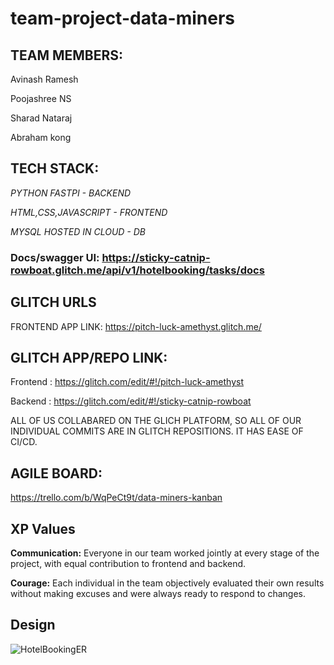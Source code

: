 # team-project-data-miners

## **TEAM MEMBERS:**

Avinash Ramesh 

Poojashree NS

Sharad Nataraj

Abraham kong



## **TECH STACK:**

_PYTHON FASTPI - BACKEND_

_HTML,CSS,JAVASCRIPT - FRONTEND_

_MYSQL HOSTED IN CLOUD - DB_

### **Docs/swagger UI:** https://sticky-catnip-rowboat.glitch.me/api/v1/hotelbooking/tasks/docs


## **GLITCH URLS**

FRONTEND APP LINK: https://pitch-luck-amethyst.glitch.me/

## GLITCH APP/REPO LINK:

Frontend : https://glitch.com/edit/#!/pitch-luck-amethyst

Backend : https://glitch.com/edit/#!/sticky-catnip-rowboat

ALL OF US COLLABARED ON THE GLICH PLATFORM, SO ALL OF OUR INDIVIDUAL COMMITS ARE IN GLITCH REPOSITIONS. IT HAS EASE OF CI/CD.

## **AGILE BOARD:**
https://trello.com/b/WqPeCt9t/data-miners-kanban

## **XP Values**

**Communication:**  Everyone in our team worked jointly at every stage of the project, with equal contribution to frontend and backend.

**Courage:**  Each individual in the team objectively evaluated their own results without making excuses and were always ready to respond to changes.


## **Design**

![HotelBookingER](https://user-images.githubusercontent.com/89234077/167771579-f6832b48-9363-4834-bbfc-c12c0d60a35a.png)



